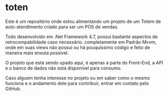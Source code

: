 # toten

Este é um repositório onde estou alimentando um projeto de um Totem de auto-atendimento criado para ser um POS de vendas.

Todo desenvolvido em .Net Framework 4.7, possui bastante aspectos de retrocompabilidade caso necessário. completamente em Padrão Mvvm, onde em suas views não possui ou há pouquíssimo código e feito de maneira mais enxuta possível.

O projeto que está sendo upado aqui, é apenas a parte do Front-End, a API e o banco de dados não está disponível para consumo.

Caso alguem tenha interesse no projeto ou em saber como o mesmo funciona e o andamento dele para contribuir, entrar em contato pelo GitHub.

